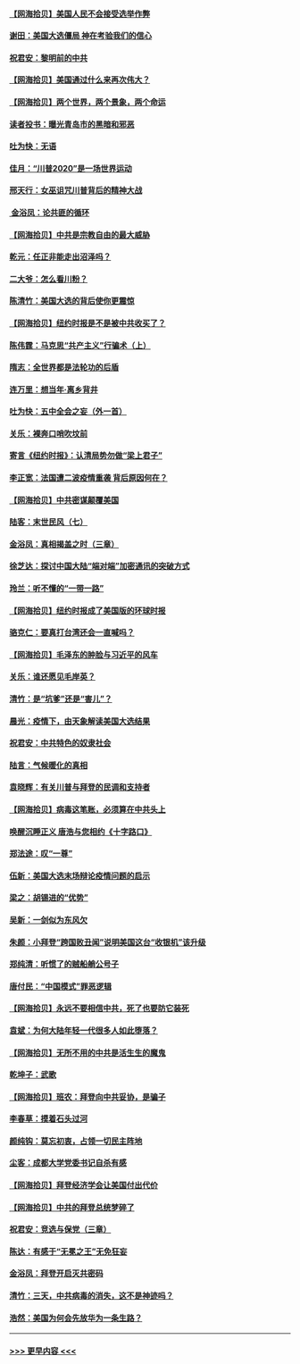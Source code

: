 #### [【网海拾贝】美国人民不会接受选举作弊](../pages/nsc993/n12528850.md?t=11070551) 
#### [谢田：美国大选僵局 神在考验我们的信心](../pages/nsc993/n12527932.md?t=11070551) 
#### [祝君安：黎明前的中共](../pages/nsc993/n12524071.md?t=11070551) 
#### [【网海拾贝】美国通过什么来再次伟大？](../pages/nsc993/n12523844.md?t=11070551) 
#### [【网海拾贝】两个世界，两个景象，两个命运](../pages/nsc993/n12521419.md?t=11070551) 
#### [读者投书：曝光青岛市的黑暗和邪恶](../pages/nsc993/n12520988.md?t=11070551) 
#### [吐为快：无语](../pages/nsc993/n12518588.md?t=11070551) 
#### [佳月：“川普2020”是一场世界运动](../pages/nsc993/n12518581.md?t=11070551) 
#### [邢天行：女巫诅咒川普背后的精神大战](../pages/nsc993/n12517257.md?t=11070551) 
#### [ 金浴凤：论共匪的循环](../pages/nsc993/n12517133.md?t=11070551) 
#### [【网海拾贝】中共是宗教自由的最大威胁](../pages/nsc993/n12516879.md?t=11070551) 
#### [乾元：任正非能走出沼泽吗？](../pages/nsc993/n12515831.md?t=11070551) 
#### [二大爷：怎么看川粉？](../pages/nsc993/n12515820.md?t=11070551) 
#### [陈清竹：美国大选的背后使你更震惊](../pages/nsc993/n12515589.md?t=11070551) 
#### [【网海拾贝】纽约时报是不是被中共收买了？](../pages/nsc993/n12515122.md?t=11070551) 
#### [陈伟霆：马克思“共产主义”行骗术（上）](../pages/nsc993/n12510217.md?t=11070551) 
#### [隋志：全世界都是法轮功的后盾](../pages/nsc993/n12510636.md?t=11070551) 
#### [连万里：想当年‧离乡背井](../pages/nsc993/n12510623.md?t=11070551) 
#### [吐为快：五中全会之妄（外一首）](../pages/nsc993/n12510470.md?t=11070551) 
#### [关乐：裸奔口哨吹坟前](../pages/nsc993/n12510403.md?t=11070551) 
#### [寄言《纽约时报》：认清局势勿做“梁上君子”](../pages/nsc993/n12510042.md?t=11070551) 
#### [李正宽：法国遭二波疫情重袭 背后原因何在？](../pages/nsc993/n12509971.md?t=11070551) 
#### [【网海拾贝】中共密谋颠覆美国](../pages/nsc993/n12509816.md?t=11070551) 
#### [陆客：末世民风（七）](../pages/nsc993/n12507822.md?t=11070551) 
#### [金浴凤：真相揭盖之时（三章）](../pages/nsc993/n12507804.md?t=11070551) 
#### [徐芝达：探讨中国大陆“端对端”加密通讯的突破方式](../pages/nsc993/n12507682.md?t=11070551) 
#### [玲兰：听不懂的“一带一路”](../pages/nsc993/n12507669.md?t=11070551) 
#### [【网海拾贝】纽约时报成了美国版的环球时报](../pages/nsc993/n12507053.md?t=11070551) 
#### [骆克仁：要真打台湾还会一直喊吗？](../pages/nsc993/n12506843.md?t=11070551) 
#### [【网海拾贝】毛泽东的肿脸与习近平的风车](../pages/nsc993/n12504537.md?t=11070551) 
#### [关乐：谁还愿见毛岸英？](../pages/nsc993/n12503866.md?t=11070551) 
#### [清竹：是“坑爹”还是“害儿”？](../pages/nsc993/n12503034.md?t=11070551) 
#### [晨光：疫情下，由天象解读美国大选结果](../pages/nsc993/n12502536.md?t=11070551) 
#### [祝君安：中共特色的奴隶社会](../pages/nsc993/n12501529.md?t=11070551) 
#### [陆言：气候暖化的真相](../pages/nsc993/n12501183.md?t=11070551) 
#### [袁晓辉：有关川普与拜登的民调和支持者](../pages/nsc993/n12500433.md?t=11070551) 
#### [【网海拾贝】病毒这笔账，必须算在中共头上](../pages/nsc993/n12500320.md?t=11070551) 
#### [唤醒沉睡正义 唐浩与您相约《十字路口》](../pages/nsc993/n12497980.md?t=11070551) 
#### [郑法途：叹“一尊”](../pages/nsc993/n12498837.md?t=11070551) 
#### [伍新：美国大选末场辩论疫情问题的启示](../pages/nsc993/n12498829.md?t=11070551) 
#### [梁之：胡锡进的“优势”](../pages/nsc993/n12498780.md?t=11070551) 
#### [吴新：一剑似为东风欠](../pages/nsc993/n12498772.md?t=11070551) 
#### [朱颜：小拜登“跨国败丑闻”说明美国这台“收银机”该升级](../pages/nsc993/n12498731.md?t=11070551) 
#### [郑纯清：听惯了的贼船艄公号子](../pages/nsc993/n12498721.md?t=11070551) 
#### [唐付民：“中国模式”罪恶逻辑](../pages/nsc993/n12498310.md?t=11070551) 
#### [【网海拾贝】永远不要相信中共，死了也要防它装死](../pages/nsc993/n12498162.md?t=11070551) 
#### [袁斌：为何大陆年轻一代很多人如此堕落？](../pages/nsc993/n12495696.md?t=11070551) 
#### [【网海拾贝】无所不用的中共是活生生的魔鬼](../pages/nsc993/n12495621.md?t=11070551) 
#### [乾坤子：武歌](../pages/nsc993/n12493391.md?t=11070551) 
#### [【网海拾贝】班农：拜登向中共妥协，是骗子](../pages/nsc993/n12492877.md?t=11070551) 
#### [李春草：摸着石头过河](../pages/nsc993/n12491121.md?t=11070551) 
#### [颜纯钩：莫忘初衷，占领一切民主阵地](../pages/nsc993/n12490965.md?t=11070551) 
#### [尘客：成都大学党委书记自杀有感](../pages/nsc993/n12490950.md?t=11070551) 
#### [【网海拾贝】拜登经济学会让美国付出代价](../pages/nsc993/n12489662.md?t=11070551) 
#### [【网海拾贝】中共的拜登总统梦碎了](../pages/nsc993/n12487896.md?t=11070551) 
#### [祝君安：竞选与保党（三章）](../pages/nsc993/n12487258.md?t=11070551) 
#### [陈达：有感于“无冕之王”无免狂妄](../pages/nsc993/n12485133.md?t=11070551) 
#### [金浴凤：拜登开启灭共密码](../pages/nsc993/n12485125.md?t=11070551) 
#### [清竹：三天，中共病毒的消失，这不是神迹吗？](../pages/nsc993/n12485027.md?t=11070551) 
#### [浩然：美国为何会先放华为一条生路？](../pages/nsc993/n12484997.md?t=11070551) 

----
#### [ >>> 更早内容 <<< ](../indexes/nsc993-earlier.md)
